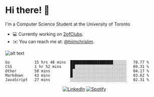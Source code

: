 # Hi there! 👋
I'm a Computer Science Student at the University of Toronto

- 💻 Currently working on [2ofClubs](https://github.com/2-of-clubs).
- ✉️ You can reach me at: [@hiimchrislim](mailto:hello@hiimchrislim.co).

![alt text](https://user-images.githubusercontent.com/24628243/87171758-22f18c00-c2a1-11ea-9d8d-2777e59004b4.png "2ofClubs Logo")

<!--START_SECTION:waka-->
```text
Go           15 hrs 48 mins  ███████████████████░░░░░░   78.77 % 
CSS          1 hr 52 mins    ██░░░░░░░░░░░░░░░░░░░░░░░   09.31 % 
Other        50 mins         █░░░░░░░░░░░░░░░░░░░░░░░░   04.17 % 
Markdown     43 mins         █░░░░░░░░░░░░░░░░░░░░░░░░   03.62 % 
JavaScript   27 mins         ░░░░░░░░░░░░░░░░░░░░░░░░░   02.31 %
```
<!--END_SECTION:waka-->

<div align="center">
<a href="https://www.linkedin.com/in/hiimchrislim" target="_blank"><img src="https://img.shields.io/badge/LinkedIn-%230077B5.svg?&style=flat-square&logo=linkedin&logoColor=white" alt="LinkedIn"></a>
<a href="https://open.spotify.com/user/clim1231" target="_blank"><img src="https://img.shields.io/badge/Spotify-%231ED760.svg?&style=flat-square&logo=spotify&logoColor=white" alt="Spotify"></a>

</div>
